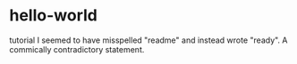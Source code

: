 # hello-world
tutorial
I seemed to have misspelled "readme" and instead wrote "ready". A commically contradictory statement. 
